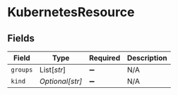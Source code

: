 # KubernetesResource


## Fields

| Field              | Type               | Required           | Description        |
| ------------------ | ------------------ | ------------------ | ------------------ |
| `groups`           | List[*str*]        | :heavy_minus_sign: | N/A                |
| `kind`             | *Optional[str]*    | :heavy_minus_sign: | N/A                |